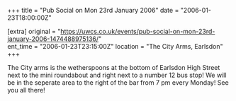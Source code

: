 +++
title = "Pub Social on Mon 23rd January 2006"
date = "2006-01-23T18:00:00Z"

[extra]
original = "https://uwcs.co.uk/events/pub-social-on-mon-23rd-january-2006-1474488975136/"    
ent_time = "2006-01-23T23:15:00Z"
location = "The City Arms, Earlsdon"
+++

The City arms is the wetherspoons at the bottom of Earlsdon High Street next to the mini roundabout and right next to a number 12 bus stop\! We will be in the seperate area to the right of the bar from 7 pm every Monday\! See you all there\!


